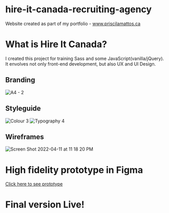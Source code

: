# hire-it-canada-recruiting-agency
Website created as part of my portfolio - www.priscilamattos.ca

# What is Hire It Canada?

I created this project for training Sass and some JavaScript(vanilla/jQuery). It envolves not only front-end development, but also 
UX and UI Design.

## Branding
![A4 - 2](https://user-images.githubusercontent.com/65781962/162873824-6b52146e-7360-4476-a58a-e11d442a81bc.jpg)



## Styleguide
![Colour 3](https://user-images.githubusercontent.com/65781962/162873118-9749f04d-3f68-41cd-a0db-de98cce7c0d6.png)
![Typography 4](https://user-images.githubusercontent.com/65781962/162873129-2cd1ec75-b6ce-4c5a-b435-0cc2e01a029f.png)


## Wireframes
![Screen Shot 2022-04-11 at 11 18 20 PM](https://user-images.githubusercontent.com/65781962/162873164-f8ea6903-2c06-428c-bd71-738781257c9e.png)


# High fidelity prototype in Figma
<a href="https://www.figma.com/proto/7ww4J2V31N7KZc8EfIF8iG/Branding?node-id=32%3A646&scaling=min-zoom&page-id=29%3A1612">Click here to see prototype</a>

# Final version Live!


